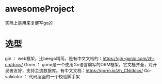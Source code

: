# awesomeProject
实际上是用来复健写go的


# 选型

gin ： web框架，比beego精简。是有中文文档的：https://gin-gonic.com/zh-cn/docs/
Gorm ： gorm是一个使用Go语言编写的ORM框架。它文档齐全，对开发者友好，支持主流数据库。有中文文档：https://gorm.io/zh_CN/docs/
Go-validator ： 代码层面的一个校验脚手架